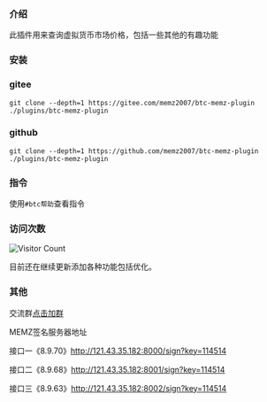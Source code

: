 ### 介绍
 此插件用来查询虚拟货币市场价格，包括一些其他的有趣功能


### 安装
### gitee
```
git clone --depth=1 https://gitee.com/memz2007/btc-memz-plugin ./plugins/btc-memz-plugin
```
### github
```
git clone --depth=1 https://github.com/memz2007/btc-memz-plugin ./plugins/btc-memz-plugin
```

### 指令
 使用`#btc帮助`查看指令

### 访问次数
![Visitor Count](https://profile-counter.glitch.me/btc-memz-plugin/count.svg)


 目前还在继续更新添加各种功能包括优化。

### 其他
 交流群[点击加群](http://qm.qq.com/cgi-bin/qm/qr?_wv=1027&k=5HdR6UtrBmBrRGOyBYseWYVYx29ZEhxv&authKey=J%2Be5%2FDn%2BUF7lGKhgPa4ybyNFKx0ZMRBlnQuN7LldmhGT0ly%2FEgxiDIl%2BcRbmgOwX&noverify=0&group_code=235589956)

 MEMZ签名服务器地址

 接口一《8.9.70》http://121.43.35.182:8000/sign?key=114514

 接口二《8.9.68》http://121.43.35.182:8001/sign?key=114514

 接口三《8.9.63》http://121.43.35.182:8002/sign?key=114514
